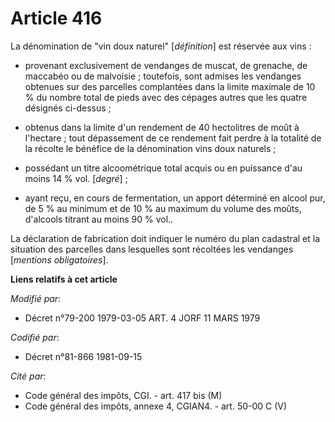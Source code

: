 # Article 416

La dénomination de "vin doux naturel" [*définition*] est réservée aux vins :

- provenant exclusivement de vendanges de muscat, de grenache, de maccabéo ou de malvoisie ; toutefois, sont admises les
vendanges obtenues sur des parcelles complantées dans la limite maximale de 10 % du nombre total de pieds avec des cépages
autres que les quatre désignés ci-dessus ;

- obtenus dans la limite d'un rendement de 40 hectolitres de moût à l'hectare ; tout dépassement de ce rendement fait perdre
à la totalité de la récolte le bénéfice de la dénomination vins doux naturels ;

- possédant un titre alcoométrique total acquis ou en puissance d'au moins 14 % vol. [*degré*] ;

- ayant reçu, en cours de fermentation, un apport déterminé en alcool pur, de 5 % au minimum et de 10 % au maximum du volume
des moûts, d'alcools titrant au moins 90 % vol..

La déclaration de fabrication doit indiquer le numéro du plan cadastral et la situation des parcelles dans lesquelles sont
récoltées les vendanges [*mentions obligatoires*].

**Liens relatifs à cet article**

_Modifié par_:

  - Décret n°79-200 1979-03-05 ART. 4 JORF 11 MARS 1979

_Codifié par_:

  - Décret n°81-866 1981-09-15

_Cité par_:

  - Code général des impôts, CGI. - art. 417 bis (M)
  - Code général des impôts, annexe 4, CGIAN4. - art. 50-00 C (V)
